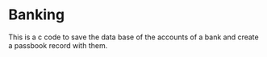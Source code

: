 # Banking
This is a c code to save the data base of the accounts of a bank and create a passbook record with them.
